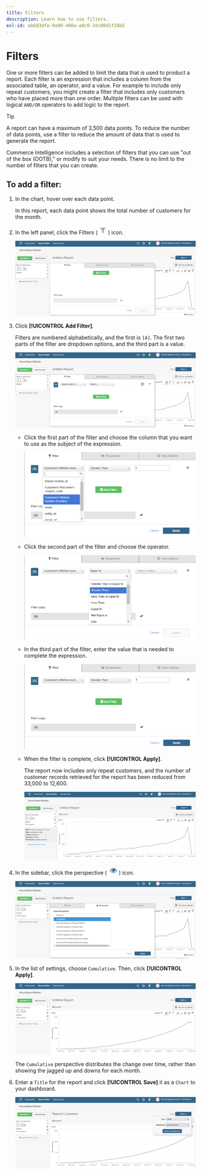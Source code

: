 ```yaml
---
title: Filters
description: Learn how to use filters.
exl-id: eb683dfe-9a90-400a-a0c0-3dc00d1f28b5
---
```

# Filters

One or more filters can be added to limit the data that is used to product a report. Each filter is an expression that includes a column from the associated table, an operator, and a value. For example to include only repeat customers, you might create a filter that includes only customers who have placed more than one order. Multiple filters can be used with logical `AND/OR` operators to add logic to the report.

>[!TIP]
>
>A report can have a maximum of 3,500 data points. To reduce the number of data points, use a filter to reduce the amount of data that is used to generate the report.

Commerce Intelligence includes a selection of filters that you can use "out of the box (OOTB)," or modify to suit your needs. There is no limit to the number of filters that you can create.

## To add a filter:

1. In the chart, hover over each data point.

   In this report, each data point shows the total number of customers for the month.

1. In the left panel, click the Filters (![](../../assets/magento-bi-btn-filter.png)) icon.

    ![Add Filter](../../assets/magento-bi-report-builder-filter-add.png)

1. Click **[!UICONTROL Add Filter]**.

    Filters are numbered alphabetically, and the first is `[A]`. The first two parts of the filter are dropdown options, and the third part is a value.

      ![](../../assets/magento-bi-report-builder-filter-add-a.png)

    * Click the first part of the filter and choose the column that you want to use as the subject of the expression.

        ![Choose First Part of Filter](../../assets/magento-bi-report-builder-filter-part1.png)

    * Click the second part of the filter and choose the operator.

        ![Choose the operator](../../assets/magento-bi-report-builder-filter-part2.png)

    * In the third part of the filter, enter the value that is needed to complete the expression.

        ![Enter the value](../../assets/magento-bi-report-builder-filter-part3.png)

    * When the filter is complete, click **[!UICONTROL Apply]**.

        The report now includes only repeat customers, and the number of customer records retrieved for the report has been reduced from 33,000 to 12,600.

        ![Filtered Report](../../assets/magento-bi-report-builder-filter-report.png)<!--{: .zoom}-->

1. In the sidebar, click the perspective ( ![](../../assets/magento-bi-btn-perspective.png)) icon.

    ![Perspective](../../assets/magento-bi-report-builder-filter-perspective.png)<!--{: .zoom}-->

1. In the list of settings, choose `Cumulative`. Then, click **[!UICONTROL Apply]**.

    ![Cumulative Perspective](../../assets/magento-bi-report-builder-filter-perspective-cumulative.png)

    The `Cumulative` perspective distributes the change over time, rather than showing the jagged up and downs for each month.

1. Enter a `Title` for the report and click **[!UICONTROL Save]** it as a `Chart` to your dashboard.

    ![Save to Dashboard](../../assets/magento-bi-report-builder-filter-perspective-cumulative-save.png)
